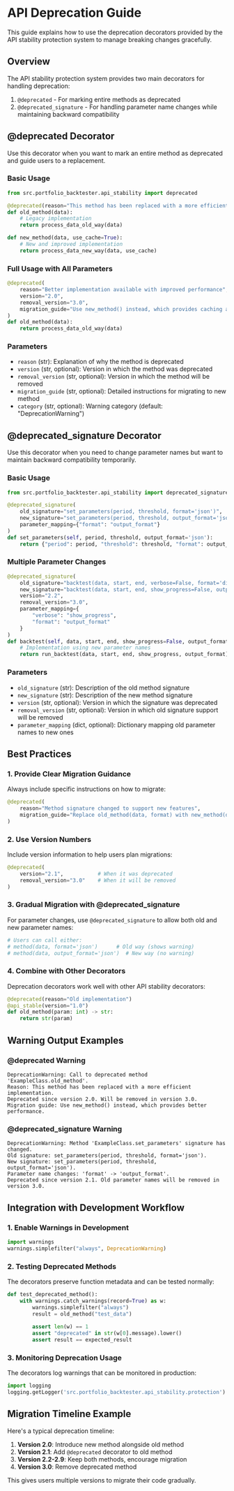 # API Deprecation Guide

This guide explains how to use the deprecation decorators provided by the API stability protection system to manage breaking changes gracefully.

## Overview

The API stability protection system provides two main decorators for handling deprecation:

1. `@deprecated` - For marking entire methods as deprecated
2. `@deprecated_signature` - For handling parameter name changes while maintaining backward compatibility

## @deprecated Decorator

Use this decorator when you want to mark an entire method as deprecated and guide users to a replacement.

### Basic Usage

```python
from src.portfolio_backtester.api_stability import deprecated

@deprecated(reason="This method has been replaced with a more efficient implementation")
def old_method(data):
    # Legacy implementation
    return process_data_old_way(data)

def new_method(data, use_cache=True):
    # New and improved implementation
    return process_data_new_way(data, use_cache)
```

### Full Usage with All Parameters

```python
@deprecated(
    reason="Better implementation available with improved performance",
    version="2.0",
    removal_version="3.0", 
    migration_guide="Use new_method() instead, which provides caching and better error handling"
)
def old_method(data):
    return process_data_old_way(data)
```

### Parameters

- `reason` (str): Explanation of why the method is deprecated
- `version` (str, optional): Version in which the method was deprecated
- `removal_version` (str, optional): Version in which the method will be removed
- `migration_guide` (str, optional): Detailed instructions for migrating to new method
- `category` (str, optional): Warning category (default: "DeprecationWarning")

## @deprecated_signature Decorator

Use this decorator when you need to change parameter names but want to maintain backward compatibility temporarily.

### Basic Usage

```python
from src.portfolio_backtester.api_stability import deprecated_signature

@deprecated_signature(
    old_signature="set_parameters(period, threshold, format='json')",
    new_signature="set_parameters(period, threshold, output_format='json')",
    parameter_mapping={"format": "output_format"}
)
def set_parameters(self, period, threshold, output_format='json'):
    return {"period": period, "threshold": threshold, "format": output_format}
```

### Multiple Parameter Changes

```python
@deprecated_signature(
    old_signature="backtest(data, start, end, verbose=False, format='dict')",
    new_signature="backtest(data, start, end, show_progress=False, output_format='dict')",
    version="2.2",
    removal_version="3.0",
    parameter_mapping={
        "verbose": "show_progress", 
        "format": "output_format"
    }
)
def backtest(self, data, start, end, show_progress=False, output_format='dict'):
    # Implementation using new parameter names
    return run_backtest(data, start, end, show_progress, output_format)
```

### Parameters

- `old_signature` (str): Description of the old method signature
- `new_signature` (str): Description of the new method signature
- `version` (str, optional): Version in which the signature was deprecated
- `removal_version` (str, optional): Version in which old signature support will be removed
- `parameter_mapping` (dict, optional): Dictionary mapping old parameter names to new ones

## Best Practices

### 1. Provide Clear Migration Guidance

Always include specific instructions on how to migrate:

```python
@deprecated(
    reason="Method signature changed to support new features",
    migration_guide="Replace old_method(data, format) with new_method(data, output_format=format)"
)
```

### 2. Use Version Numbers

Include version information to help users plan migrations:

```python
@deprecated(
    version="2.1",           # When it was deprecated
    removal_version="3.0"    # When it will be removed
)
```

### 3. Gradual Migration with @deprecated_signature

For parameter changes, use `@deprecated_signature` to allow both old and new parameter names:

```python
# Users can call either:
# method(data, format='json')      # Old way (shows warning)
# method(data, output_format='json')  # New way (no warning)
```

### 4. Combine with Other Decorators

Deprecation decorators work well with other API stability decorators:

```python
@deprecated(reason="Old implementation")
@api_stable(version="1.0")
def old_method(param: int) -> str:
    return str(param)
```

## Warning Output Examples

### @deprecated Warning

```
DeprecationWarning: Call to deprecated method 'ExampleClass.old_method'. 
Reason: This method has been replaced with a more efficient implementation. 
Deprecated since version 2.0. Will be removed in version 3.0. 
Migration guide: Use new_method() instead, which provides better performance.
```

### @deprecated_signature Warning

```
DeprecationWarning: Method 'ExampleClass.set_parameters' signature has changed. 
Old signature: set_parameters(period, threshold, format='json'). 
New signature: set_parameters(period, threshold, output_format='json'). 
Parameter name changes: 'format' -> 'output_format'. 
Deprecated since version 2.1. Old parameter names will be removed in version 3.0.
```

## Integration with Development Workflow

### 1. Enable Warnings in Development

```python
import warnings
warnings.simplefilter("always", DeprecationWarning)
```

### 2. Testing Deprecated Methods

The decorators preserve function metadata and can be tested normally:

```python
def test_deprecated_method():
    with warnings.catch_warnings(record=True) as w:
        warnings.simplefilter("always")
        result = old_method("test_data")
        
        assert len(w) == 1
        assert "deprecated" in str(w[0].message).lower()
        assert result == expected_result
```

### 3. Monitoring Deprecation Usage

The decorators log warnings that can be monitored in production:

```python
import logging
logging.getLogger('src.portfolio_backtester.api_stability.protection').setLevel(logging.WARNING)
```

## Migration Timeline Example

Here's a typical deprecation timeline:

1. **Version 2.0**: Introduce new method alongside old method
2. **Version 2.1**: Add `@deprecated` decorator to old method
3. **Version 2.2-2.9**: Keep both methods, encourage migration
4. **Version 3.0**: Remove deprecated method

This gives users multiple versions to migrate their code gradually.